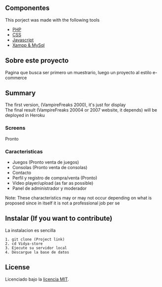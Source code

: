 ## Componentes

This porject was made with the following tools
- [PHP](https://www.php.net)
- [CSS](https://www.w3.org/Style/CSS/Overview.en.html)
- [Javascript](https://developer.mozilla.org/es/docs/Web/JavaScript)
- [Xampp & MySql](https://www.apachefriends.org/es/index.html)

## Sobre este proyecto

Pagina que busca ser primero un muestrario, luego un proyecto al estilo e-commerce

## Summary
The first version, (VampireFreaks 2000), it's just for display
<br>
The final result (VampireFreaks 20004 or 2007 website, it depends) will be deployed in Heroku

### Screens

Pronto

### Caracteristicas


- Juegos (Pronto venta de juegos)
- Consolas (Pronto venta de consolas)
- Contacto
- Perfil y registro de compra/venta (Pronto)
- Video player/upload (as far as possible)
- Panel de administrador y moderador

Note: These characteristics may or may not occur depending on what is proposed since in itself it is not a professional job per se

## Instalar (If you want to contribute)
La instalacion es sencilla
```
1. git clone (Project link)
2. cd Vidya-store
3. Ejecute su servidor local
4. Descargue la base de datos
```

## License

Licenciado bajo la [licencia MIT](https://opensource.org/licenses/MIT).
